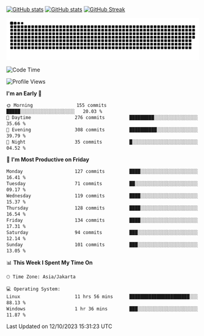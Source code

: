 [![GitHub stats](https://github-readme-stats.vercel.app/api?username=aurelioklv&card_width=500&show_icons=true&rank_icon=github&theme=solarized-dark#gh-dark-mode-only)](https://github.com/anuraghazra/github-readme-stats#gh-dark-mode-only)
[![GitHub stats](https://github-readme-stats.vercel.app/api?username=aurelioklv&card_width=500&show_icons=true&rank_icon=github&theme=buefy#gh-light-mode-only)](https://github.com/anuraghazra/github-readme-stats#gh-light-mode-only)
[![GitHub Streak](https://streak-stats.demolab.com/?user=aurelioklv&card_width=336&theme=solarized-dark)](https://git.io/streak-stats)

<picture>
  <source media="(prefers-color-scheme: dark)" srcset="https://raw.githubusercontent.com/aurelioklv/aurelioklv/snake-output/github-contribution-grid-snake-dark.svg">
  <source media="(prefers-color-scheme: light)" srcset="https://raw.githubusercontent.com/aurelioklv/aurelioklv/snake-output/github-contribution-grid-snake.svg">
  <img alt="github contribution grid snake animation" src="https://raw.githubusercontent.com/aurelioklv/aurelioklv/snake-output/github-contribution-grid-snake.svg">
</picture>

<!--START_SECTION:waka-->
![Code Time](http://img.shields.io/badge/Code%20Time-190%20hrs%2052%20mins-blue)

![Profile Views](http://img.shields.io/badge/Profile%20Views-28-blue)

**I'm an Early 🐤** 

```text
🌞 Morning                155 commits         █████░░░░░░░░░░░░░░░░░░░░   20.03 % 
🌆 Daytime                276 commits         █████████░░░░░░░░░░░░░░░░   35.66 % 
🌃 Evening                308 commits         ██████████░░░░░░░░░░░░░░░   39.79 % 
🌙 Night                  35 commits          █░░░░░░░░░░░░░░░░░░░░░░░░   04.52 % 
```
📅 **I'm Most Productive on Friday** 

```text
Monday                   127 commits         ████░░░░░░░░░░░░░░░░░░░░░   16.41 % 
Tuesday                  71 commits          ██░░░░░░░░░░░░░░░░░░░░░░░   09.17 % 
Wednesday                119 commits         ████░░░░░░░░░░░░░░░░░░░░░   15.37 % 
Thursday                 128 commits         ████░░░░░░░░░░░░░░░░░░░░░   16.54 % 
Friday                   134 commits         ████░░░░░░░░░░░░░░░░░░░░░   17.31 % 
Saturday                 94 commits          ███░░░░░░░░░░░░░░░░░░░░░░   12.14 % 
Sunday                   101 commits         ███░░░░░░░░░░░░░░░░░░░░░░   13.05 % 
```


📊 **This Week I Spent My Time On** 

```text
🕑︎ Time Zone: Asia/Jakarta

💻 Operating System: 
Linux                    11 hrs 56 mins      ██████████████████████░░░   88.13 % 
Windows                  1 hr 36 mins        ███░░░░░░░░░░░░░░░░░░░░░░   11.87 % 
```


 Last Updated on 12/10/2023 15:31:23 UTC
<!--END_SECTION:waka-->
